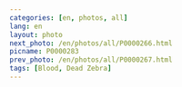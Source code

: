 ```yaml
---
categories: [en, photos, all]
lang: en
layout: photo
next_photo: /en/photos/all/P0000266.html
picname: P0000283
prev_photo: /en/photos/all/P0000267.html
tags: [Blood, Dead Zebra]
---
```

